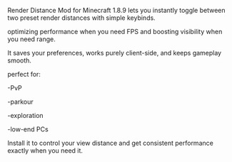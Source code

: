 Render Distance Mod for Minecraft 1.8.9 lets you instantly toggle between two preset render distances with simple keybinds.

optimizing performance when you need FPS and boosting visibility when you need range.

It saves your preferences, works purely client-side, and keeps gameplay smooth.

perfect for:

-PvP

-parkour

-exploration

-low-end PCs

Install it to control your view distance and get consistent performance exactly when you need it.
